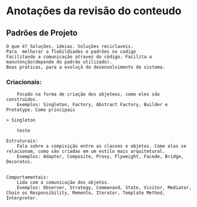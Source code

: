 # Anotações da revisão do conteudo

## Padrões de Projeto
    O que é? Soluções, ideias. Soluções reciclaveis.
    Para  melhorar a flebildiades e padrões no codigo
    Facilitando a comunicação atraves do código. Facilita a manutenção(depende do padrão utilizado).
    Boas praticas, para a evoluçã do desenvolvimento do sistema.

### Criacionais:
        Focado na forma de criação dos objeteos, como eles são construidos.
        Exemplos: Singleton, Factory, Abstract Factory, Builder e Prototype. Como principais

    > Singleton

        teste

    Estruturais:
        Fala sobre a compisição entre as classes e objetos. Como elas se relacionam, como são criadas em um estilo mais arquitetural.
        Exemplos: Adapter, Composite, Proxy, Flyweight, Facede, Bridge, Decoratos.

    
    Comportamentais:
        Lida com a comunicação dos objetos.
        Exemplos: Observer, Strategy, Commanand, State, Visitor, Mediator, Chain os Responsibility, Memento, Iterator, Template Method, Interpreter.

    
